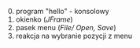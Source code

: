 0. program "hello" - konsolowy
1. okienko (_JFrame_)
2. pasek menu (_File/ Open, Save_)
3. reakcja na wybranie pozycji z menu

